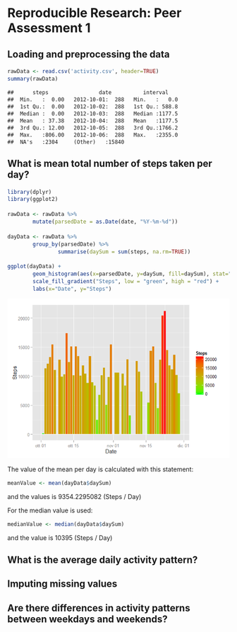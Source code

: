 # Reproducible Research: Peer Assessment 1


## Loading and preprocessing the data


```r
rawData <- read.csv('activity.csv', header=TRUE)
summary(rawData)
```

```
##      steps                date          interval     
##  Min.   :  0.00   2012-10-01:  288   Min.   :   0.0  
##  1st Qu.:  0.00   2012-10-02:  288   1st Qu.: 588.8  
##  Median :  0.00   2012-10-03:  288   Median :1177.5  
##  Mean   : 37.38   2012-10-04:  288   Mean   :1177.5  
##  3rd Qu.: 12.00   2012-10-05:  288   3rd Qu.:1766.2  
##  Max.   :806.00   2012-10-06:  288   Max.   :2355.0  
##  NA's   :2304     (Other)   :15840
```

## What is mean total number of steps taken per day?


```r
library(dplyr)
library(ggplot2)

rawData <- rawData %>%
        mutate(parsedDate = as.Date(date, "%Y-%m-%d"))

dayData <- rawData %>%
        group_by(parsedDate) %>%
                summarise(daySum = sum(steps, na.rm=TRUE))
                 
ggplot(dayData) +
        geom_histogram(aes(x=parsedDate, y=daySum, fill=daySum), stat="identity") +
        scale_fill_gradient("Steps", low = "green", high = "red") +
        labs(x="Date", y="Steps")
```

![](PA1_template_files/figure-html/unnamed-chunk-2-1.png) 

The value of the mean per day is calculated with this statement:


```r
meanValue <- mean(dayData$daySum) 
```

and the values is 9354.2295082 (Steps / Day) 

For the median value is used:


```r
medianValue <- median(dayData$daySum)
```

and the value is 10395 (Steps / Day) 

## What is the average daily activity pattern?



## Imputing missing values



## Are there differences in activity patterns between weekdays and weekends?
